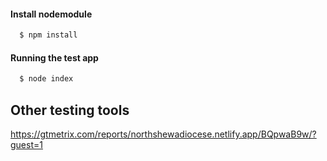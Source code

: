 #### Install nodemodule
```bash
  $ npm install
```

#### Running the test app

```bash
  $ node index
```

## Other testing tools

https://gtmetrix.com/reports/northshewadiocese.netlify.app/BQpwaB9w/?guest=1


